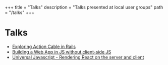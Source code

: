 +++
title = "Talks"
description = "Talks presented at local user groups"
path = "/talks"
+++
# Talks
*  <a target="_blank" href="http://www.iowaruby.org/meetings/2018/09/">Exploring Action Cable in Rails</a>
*  <a target="_blank" href="https://dsmjs.com/2018/11/13/meeting.html">Building a Web App in JS without client-side JS </a>
*  <a target="_blank" href="https://dsmjs.com/2015/09/08/meeting.html">Universal Javascript - Rendering React on the server and client </a>